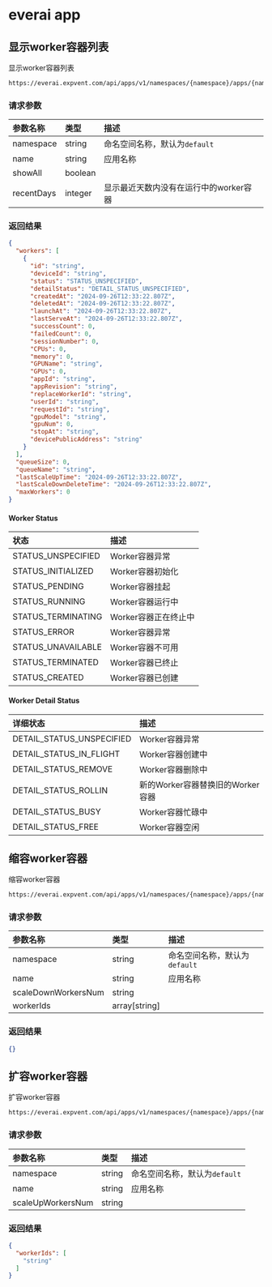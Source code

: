 # everai app

## 显示worker容器列表

显示worker容器列表

```bash
https://everai.expvent.com/api/apps/v1/namespaces/{namespace}/apps/{name}/workers
```

### 请求参数

|参数名称 |类型 |描述 |
|:-------------- |:--------------|:--------------|
|namespace | string|命名空间名称，默认为`default`|
|name | string|应用名称|
|showAll   |boolean ||
|recentDays  |integer |显示最近天数内没有在运行中的worker容器|

### 返回结果

```json
{
  "workers": [
    {
      "id": "string",
      "deviceId": "string",
      "status": "STATUS_UNSPECIFIED",
      "detailStatus": "DETAIL_STATUS_UNSPECIFIED",
      "createdAt": "2024-09-26T12:33:22.807Z",
      "deletedAt": "2024-09-26T12:33:22.807Z",
      "launchAt": "2024-09-26T12:33:22.807Z",
      "lastServeAt": "2024-09-26T12:33:22.807Z",
      "successCount": 0,
      "failedCount": 0,
      "sessionNumber": 0,
      "CPUs": 0,
      "memory": 0,
      "GPUName": "string",
      "GPUs": 0,
      "appId": "string",
      "appRevision": "string",
      "replaceWorkerId": "string",
      "userId": "string",
      "requestId": "string",
      "gpuModel": "string",
      "gpuNum": 0,
      "stopAt": "string",
      "devicePublicAddress": "string"
    }
  ],
  "queueSize": 0,
  "queueName": "string",
  "lastScaleUpTime": "2024-09-26T12:33:22.807Z",
  "lastScaleDownDeleteTime": "2024-09-26T12:33:22.807Z",
  "maxWorkers": 0
}
```

#### Worker Status

|状态 |描述 |
|:-------------- |:--------------|
|STATUS_UNSPECIFIED | Worker容器异常 |
|STATUS_INITIALIZED |Worker容器初始化 |
|STATUS_PENDING |Worker容器挂起 |
|STATUS_RUNNING |Worker容器运行中 |
|STATUS_TERMINATING |Worker容器正在终止中 |
|STATUS_ERROR |Worker容器异常 |
|STATUS_UNAVAILABLE |Worker容器不可用|
|STATUS_TERMINATED |Worker容器已终止|
|STATUS_CREATED |Worker容器已创建 |

#### Worker Detail Status

|详细状态 |描述 |
|:-------------- |:--------------|
|DETAIL_STATUS_UNSPECIFIED |Worker容器异常|
|DETAIL_STATUS_IN_FLIGHT |Worker容器创建中|
|DETAIL_STATUS_REMOVE |Worker容器删除中|
|DETAIL_STATUS_ROLLIN |新的Worker容器替换旧的Worker容器|
|DETAIL_STATUS_BUSY |Worker容器忙碌中|
|DETAIL_STATUS_FREE |Worker容器空闲|

## 缩容worker容器

缩容worker容器

```bash
https://everai.expvent.com/api/apps/v1/namespaces/{namespace}/apps/{name}/workers:scale-down
```

### 请求参数

|参数名称 |类型 |描述 |
|:-------------- |:--------------|:--------------|
|namespace | string|命名空间名称，默认为`default`|
|name | string|应用名称|
|scaleDownWorkersNum   |string ||
|workerIds  |array[string] ||

### 返回结果

```json
{}
```

## 扩容worker容器

扩容worker容器

```bash
https://everai.expvent.com/api/apps/v1/namespaces/{namespace}/apps/{name}/workers:scale-up
```

### 请求参数

|参数名称 |类型 |描述 |
|:-------------- |:--------------|:--------------|
|namespace | string|命名空间名称，默认为`default`|
|name | string|应用名称|
|scaleUpWorkersNum   |string ||

### 返回结果

```json
{
  "workerIds": [
    "string"
  ]
}
```